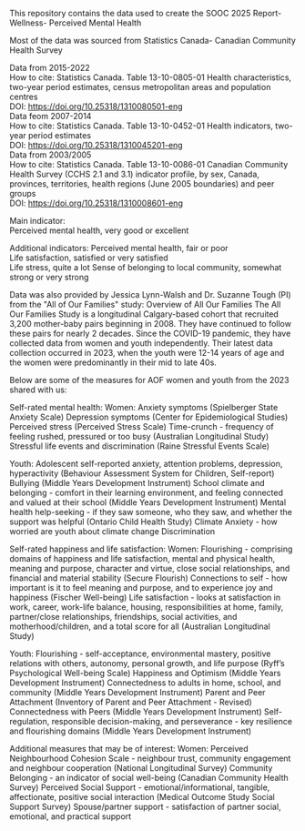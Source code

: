 This repository contains the data used to create the SOOC 2025 Report- Wellness- Perceived Mental Health

Most of the data was sourced from Statistics Canada- Canadian Community Health Survey

Data from 2015-2022		
How to cite: Statistics Canada. Table 13-10-0805-01  Health characteristics, two-year period estimates, census metropolitan areas and population centres		
DOI: https://doi.org/10.25318/1310080501-eng		
Data feom 2007-2014		
How to cite: Statistics Canada. Table 13-10-0452-01  Health indicators, two-year period estimates		
DOI: https://doi.org/10.25318/1310045201-eng		
Data from 2003/2005		
How to cite: Statistics Canada. Table 13-10-0086-01  Canadian Community Health Survey (CCHS 2.1 and 3.1) indicator profile, by sex, Canada, provinces, territories, health regions (June 2005 boundaries) and peer groups		
DOI: https://doi.org/10.25318/1310008601-eng

Main indicator:		
Perceived mental health, very good or excellent 		

Additional indicators: 
Perceived mental health, fair or poor 		
Life satisfaction, satisfied or very satisfied 		
Life stress, quite a lot 
Sense of belonging to local community, somewhat strong or very strong		

Data was also provided by Jessica Lynn-Walsh and Dr. Suzanne Tough (PI) from the "All of Our Families" study: 
Overview of All Our Families
The All Our Families Study is a longitudinal Calgary-based cohort that recruited 3,200 mother-baby pairs beginning in 2008. They have continued to follow these pairs for 
nearly 2 decades. Since the COVID-19 pandemic, they have collected data from women and youth independently. Their latest data collection occurred in 2023, when the 
youth were 12-14 years of age and the women were predominantly in their mid to late 40s. 

Below are some of the measures for AOF women and youth from the 2023 shared with us: 

Self-rated mental health:
Women:
Anxiety symptoms (Spielberger State Anxiety Scale)
Depression symptoms (Center for Epidemiological Studies)
Perceived stress (Perceived Stress Scale)
Time-crunch - frequency of feeling rushed, pressured or too busy (Australian Longitudinal Study)
Stressful life events and discrimination (Raine Stressful Events Scale)

Youth:
Adolescent self-reported anxiety, attention problems, depression, hyperactivity (Behaviour Assessment System for Children, Self-report)
Bullying (Middle Years Development Instrument)
School climate and belonging - comfort in their learning environment, and feeling connected and valued at their school (Middle Years Development Instrument)
Mental health help-seeking - if they saw someone, who they saw, and whether the support was helpful (Ontario Child Health Study)
Climate Anxiety - how worried are youth about climate change 
Discrimination

Self-rated happiness and life satisfaction:
Women:
Flourishing - comprising domains of happiness and life satisfaction, mental and physical health, meaning and purpose, character and virtue, close social relationships, and financial and material stability (Secure Flourish)
Connections to self - how important is it to feel meaning and purpose, and to experience joy and happiness (Fischer Well-being)
Life satisfaction - looks at satisfaction in work, career, work-life balance, housing, responsibilities at home, family, partner/close relationships, friendships, social activities, and motherhood/children, and a total score for all (Australian Longitudinal Study)

Youth: 
Flourishing - self-acceptance, environmental mastery, positive relations with others, autonomy, personal growth, and life purpose (Ryff’s Psychological Well-being Scale)
Happiness and Optimism (Middle Years Development Instrument)
Connectedness to adults in home, school, and community (Middle Years Development Instrument)
Parent and Peer Attachment (Inventory of Parent and Peer Attachment - Revised)
Connectedness with Peers (Middle Years Development Instrument)
Self-regulation, responsible decision-making, and perseverance - key resilience and flourishing domains (Middle Years Development Instrument)

Additional measures that may be of interest:
Women:
Perceived Neighbourhood Cohesion Scale - neighbour trust, community engagement and neighbour cooperation (National Longitudinal Survey)
Community Belonging - an indicator of social well-being (Canadian Community Health Survey)
Perceived Social Support - emotional/informational, tangible, affectionate, positive social interaction (Medical Outcome Study Social Support Survey)
Spouse/partner support - satisfaction of partner social, emotional, and practical support 


